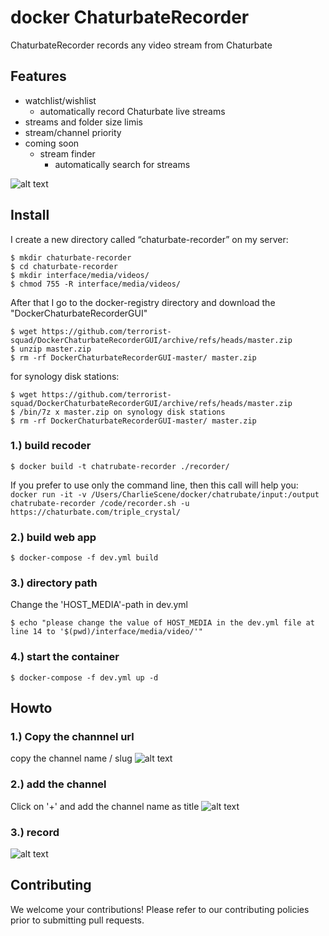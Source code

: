 # docker ChaturbateRecorder
ChaturbateRecorder records any video stream from Chaturbate
## Features
* watchlist/wishlist
  * automatically record Chaturbate live streams
* streams and folder size limis 
* stream/channel priority
* coming soon
  * stream finder 
    * automatically search for streams


![alt text](https://github.com/terrorist-squad/DockerChaturbateRecorderGUI/blob/master/screens/3.png "record")



## Install
I create a new directory called “chaturbate-recorder” on my server: 
```
$ mkdir chaturbate-recorder
$ cd chaturbate-recorder
$ mkdir interface/media/videos/
$ chmod 755 -R interface/media/videos/
```

After that I go to the docker-registry directory and download the "DockerChaturbateRecorderGUI"
```
$ wget https://github.com/terrorist-squad/DockerChaturbateRecorderGUI/archive/refs/heads/master.zip
$ unzip master.zip 
$ rm -rf DockerChaturbateRecorderGUI-master/ master.zip
```

for synology disk stations:
```
$ wget https://github.com/terrorist-squad/DockerChaturbateRecorderGUI/archive/refs/heads/master.zip
$ /bin/7z x master.zip on synology disk stations
$ rm -rf DockerChaturbateRecorderGUI-master/ master.zip
```

### 1.) build recoder
```
$ docker build -t chatrubate-recorder ./recorder/
```
If you prefer to use only the command line, then this call will help you:
``docker run -it -v /Users/CharlieScene/docker/chatrubate/input:/output chatrubate-recorder /code/recorder.sh -u https://chaturbate.com/triple_crystal/``


### 2.) build web app
```
$ docker-compose -f dev.yml build
```

### 3.) directory path
Change the 'HOST_MEDIA'-path in dev.yml
```
$ echo "please change the value of HOST_MEDIA in the dev.yml file at line 14 to '$(pwd)/interface/media/video/'"
```
### 4.) start the container
```
$ docker-compose -f dev.yml up -d
```

## Howto
### 1.) Copy the channnel url
copy the channel name / slug
![alt text](https://github.com/terrorist-squad/DockerChaturbateRecorderGUI/blob/master/screens/1.png "Copy the channnel url")

### 2.) add the channel
Click on '+' and add the channel name as title
![alt text](https://github.com/terrorist-squad/DockerChaturbateRecorderGUI/blob/master/screens/2.png "add the channel")

### 3.) record
![alt text](https://github.com/terrorist-squad/DockerChaturbateRecorderGUI/blob/master/screens/3.png "record")

## Contributing
We welcome your contributions! Please refer to our contributing policies prior to submitting pull requests.
